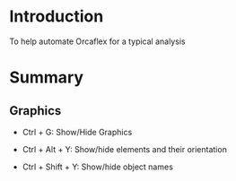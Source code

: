 # Introduction

To help automate Orcaflex for a typical analysis

# Summary



## Graphics

- Ctrl + G: Show/Hide Graphics

- Ctrl + Alt + Y: Show/hide elements and their orientation
- Ctrl + Shift + Y: Show/hide object names

